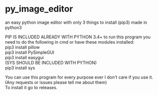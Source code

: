 # py_image_editor
an easy python image editor with only 3 things to install (pip3)
made in python3

PIP IS INCLUDED ALREADY WITH PYTHON 3.4+
to run this program you need to do the following in cmd or have these modules installed:\
pip3 install pillow\
pip3 install PySimpleGUI\
pip3 install easygui\
(SYS SHOULD BE INCLUDED WITH PYTHON)\
pip3 install sys

You can use this program for every purpose ever I don't care if you use it.\
(Any requests or issues please tell me about them)\
To install it go to releases.

